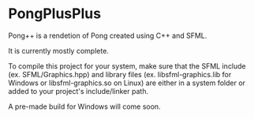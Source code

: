 # PongPlusPlus
Pong++ is a rendetion of Pong created using C++ and SFML.

It is currently mostly complete.

To compile this project for your system, make sure that the SFML include (ex. SFML/Graphics.hpp) and library files (ex. libsfml-graphics.lib for Windows or libsfml-graphics.so on Linux) are either in a system folder or added to your project's include/linker path.

A pre-made build for Windows will come soon.
